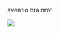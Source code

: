 
aventio brainrot


![](https://cdn.discordapp.com/attachments/754805640332836894/1223725748217708715/Picsart_24-03-30_21-09-03-525.jpg?ex=662420ea&is=6611abea&hm=54d8e0d229eca4bd2783699572536b3beba32a54bbc209390b2f3f600f0a2291&)
